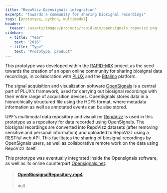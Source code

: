 ```yaml
---
title: "RepoVizz-Opensignals integration"
excerpt: "Towards a community for sharing biosignal recordings"
tags: [prototype, python, multimodal]
header:
  teaser: /assets/images/projects/rapid-mix/opensignals_repovizz.png
sidebar:
  - title: "Year"
    text: "2016"
  - title: "Type"
    text: "Prototype, product"
---
```


This prototype was developed within the [RAPID-MIX](http://rapidmix.goldsmithsdigital.com/) project as the seed towards the creation of an open online community for sharing biosignal data recordings, in collaboration with [PLUX](https://www.plux.info) and the [Bitalino](http://bitalino.com) platform.

The signal acquisition and visualization software [OpenSignals](http://biosignalsplux.com/en/software/opensignals) is a central part of PLUX’s framework, used for carrying out biosignal recordings with their entire range of acquisition devices. OpenSignals stores data in a hierarchically structured file using the HDF5 format, where metadata information as well as annotated events can be also stored.

UPF’s multimodal data repository and visualizer [RepoVizz](http://repovizz.upf.edu/) is used in this prototype as a repository for data recorded using OpenSignals. The biosignal recordings are converted into RepoVizz datasets (after removing sensitive and personal information) and uploaded to RepoVizz using a RESTful web API. This facilitates the sharing of biosignal recordings by OpenSignals users, as well as collaborative remote work on the data using RepoVizz itself. 

This prototype was eventually integrated inside the Opensignals software, as well as its online counterpart [Opensignals.net](http://opensignals.net/).

<blockquote class="embedly-card"><h4><a href="https://drive.google.com/open?id=0B7_Yy_acP_cnNEpwNUhIM1JRR00">OpenBiosignalRepository.mp4</a></h4><p>null</p></blockquote>
<script async src="//cdn.embedly.com/widgets/platform.js" charset="UTF-8"></script>

